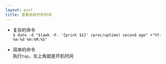 ```yaml
---
layout: post
title: 查看系统开机时间
---
```

+ 复杂的命令  
`$ date -d "$(awk -F. '{print $1}' /proc/uptime) second ago" +"%Y-%m-%d %H:%M:%S"`  

+ 简单的命令  
执行`top`，左上角就是开机时间